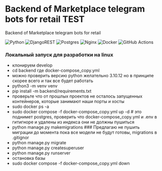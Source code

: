 # Backend of Marketplace telegram bots for retail TEST
Backend of Marketplace telegram bots for retail

  ![Python](https://img.shields.io/badge/python-3670A0?style=for-the-badge&logo=python&logoColor=ffdd54)
  ![DjangoREST](https://img.shields.io/badge/DJANGO-REST-ff1709?style=for-the-badge&logo=django&logoColor=white&color=ff1709&labelColor=gray) 
  ![Postgres](https://img.shields.io/badge/postgres-%23316192.svg?style=for-the-badge&logo=postgresql&logoColor=white)
  ![Nginx](https://img.shields.io/badge/nginx-%23009639.svg?style=for-the-badge&logo=nginx&logoColor=white)
  ![Docker](https://img.shields.io/badge/docker-%230db7ed.svg?style=for-the-badge&logo=docker&logoColor=white)
  ![GitHub Actions](https://img.shields.io/badge/github%20actions-%232671E5.svg?style=for-the-badge&logo=githubactions&logoColor=white)


### Локальный запуск для разработки на linux

  - клонируем develop
  - cd backend где docker-compose_copy.yml
  - можно проверить версию python желательно 3.10.12 но в принципе скорее всего и так все будет работать
  - python3 -m venv venv
  - pip install -m backend/requirements.txt
  - проверьте что от прошлых проектов не осталось запущенных контейнеров, которые занимают наши порты и хосты
  - sudo docker ps -a
  - sudo docker compose -f docker-compose_copy.yml up -d # это поднимет postgres, проверить что docker-compose_copy.yml и .env в гитигноре и удалены из      индекса они не должны пушиться
  - python manage.py makemigrations ### Предлагаю не пушить миграции до момента пока все модели не будут готовы, migrations в .gitignor
  - python manage.py migrate
  - python manage.py createsuperuser
  - python manage.py runserver
  - остановка базы
  - sudo docker compose -f docker-compose_copy.yml down
  
 
  